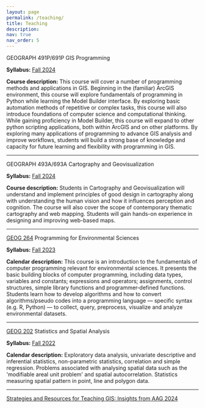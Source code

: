 ```yaml
---
layout: page
permalink: /teaching/
title: Teaching
description: 
nav: true
nav_order: 5
---
```




GEOGRAPH 491P/691P GIS Programming

<b>Syllabus:</b> <a href="../assets/pdf/GEOG_491P_691P_GIS_Programming_Syllabus_0831.pdf">Fall 2024</a>

<b>Course description:</b> This course will cover a number of programming methods and applications in GIS. Beginning in the (familiar) ArcGIS environment, this course will explore fundamentals of
programming in Python while learning the Model Builder interface. By exploring basic automation methods of repetitive or complex tasks, this course will also introduce foundations of computer science and computational thinking. While gaining proficiency in Model Builder, this course will expand to other python scripting applications, both within ArcGIS and on other platforms. By exploring many applications of programming to advance GIS analysis and improve workflows, students will build a strong base of knowledge and capacity for future learning and flexibility with programming in GIS.

***

GEOGRAPH 493A/693A Cartography and Geovisualization

<b>Syllabus:</b> <a href="../assets/pdf/GEOG_493A_693A_Cartography_Syllabus_0831.pdf">Fall 2024</a>

<b>Course description:</b> Students in Cartography and Geovisualization will understand and implement principles of good design in cartography along with understanding the human vision and how it influences perception and cognition. The course will also cover the scope of contemporary thematic cartography and web mapping. Students will gain hands-on experience in designing and improving web-based maps.

***

<a href="https://www.concordia.ca/academics/undergraduate/calendar/current/section-31-faculty-of-arts-and-science/section-31-130-department-of-geography-planning-and-environment/geography-planning-and-environment-courses.html">GEOG 264</a> Programming for Environmental Sciences 

<b>Syllabus:</b> <a href="../assets/pdf/GEOG264_course_outline_F2023_Sept1.pdf">Fall 2023</a>

<b>Calendar description:</b> This course is an introduction to the fundamentals of computer programming relevant for environmental sciences. It presents the basic building blocks of computer programming, including data types, variables and constants; expressions and operators; assignments, control structures, simple library functions and programmer‑defined functions. Students learn how to develop algorithms and how to convert algorithms/pseudo codes into a programming language — specific syntax (e.g. R, Python) — to collect, query, preprocess, visualize and analyze environmental datasets.

*** 

<a href="https://www.mcgill.ca/study/2022-2023/courses/geog-202">GEOG 202</a> Statistics and Spatial Analysis 

<b>Syllabus:</b> <a href="../assets/pdf/GEOG202_Syllabus_F22_Sep.pdf">Fall 2022</a>

<b>Calendar description:</b> Exploratory data analysis, univariate descriptive and inferential statistics, non-parametric statistics, correlation and simple regression. Problems associated with analysing spatial data such as the 'modifiable areal unit problem' and spatial autocorrelation. Statistics measuring spatial pattern in point, line and polygon data.

***

<a href="../assets/pdf/Panel_GIS_Teaching_April_2024.pdf">Strategies and Resources for Teaching GIS: Insights from AAG 2024</a>
